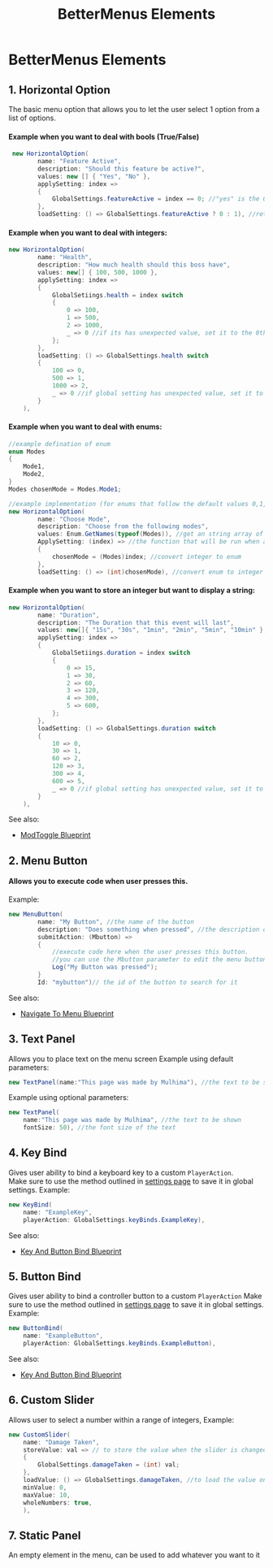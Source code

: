 ﻿---
title: BetterMenus Elements
parent: BetterMenus
grand_parent: Dependency Mods
---
# BetterMenus Elements

## 1. Horizontal Option
The basic menu option that allows you to let the user select 1 option from a list of options.

#### Example when you want to deal with bools (True/False)
```cs
 new HorizontalOption(
 		name: "Feature Active", 
        description: "Should this feature be active?",
		values: new [] { "Yes", "No" },  
		applySetting: index =>
		{
			GlobalSettings.featureActive = index == 0; //"yes" is the 0th index in the values array
        },
        loadSetting: () => GlobalSettings.featureActive ? 0 : 1), //return 0 ("Yes") if active and 1 ("No") if false
```

#### Example when you want to deal with integers:
```cs
new HorizontalOption(
        name: "Health",
        description: "How much health should this boss have",
        values: new[] { 100, 500, 1000 },
        applySetting: index =>
        {
            GlobalSetiings.health = index switch
            {
                0 => 100,
                1 => 500,
                2 => 1000,
                _ => 0 //if its has unexpected value, set it to the 0th index (100 health)
            };
        },
        loadSetting: () => GlobalSettings.health switch
        {
            100 => 0,
            500 => 1,
            1000 => 2,
            _ => 0 //if global setting has unexpected value, set it to the 0th index (100 health)
        }
    ),
```

#### Example when you want to deal with enums:
```cs
//example defination of enum
enum Modes
{
    Mode1,
    Mode2,
}
Modes chosenMode = Modes.Mode1;

//example implementation (for enums that follow the default values 0,1,2,...n)
new HorizontalOption(
        name: "Choose Mode", 
        description: "Choose from the following modes",
        values: Enum.GetNames(typeof(Modes)), //get an string array of all values in Modes enum
        ApplySetting: (index) => //the function that will be run when a new option is set
        { 
            chosenMode = (Modes)index; //convert integer to enum
        },
        loadSetting: () => (int)chosenMode), //convert enum to integer

```

#### Example when you want to store an integer but want to display a string:
```cs
new HorizontalOption(
        name: "Duration",
        description: "The Duration that this event will last",
        values: new[]{ "15s", "30s", "1min", "2min", "5min", "10min" },
        applySetting: index =>
        {
            GlobalSetiings.duration = index switch
            {
                0 => 15,
                1 => 30,
                2 => 60,
                3 => 120,
                4 => 300,
                5 => 600,
            };
        },
        loadSetting: () => GlobalSettings.duration switch
        {
            10 => 0,
            30 => 1,
            60 => 2,
            120 => 3,
            300 => 4,
            600 => 5,
            _ => 0 //if global setting has unexpected value, set it to the 0th index (15 seconds)
        }
    ),
```
See also:
- [ModToggle Blueprint](blueprints.md#mod-toggle)


## 2. Menu Button
#### Allows you to execute code when user presses this. 
Example:
```cs
new MenuButton(
        name: "My Button", //the name of the button
        description: "Does something when pressed", //the description of the button
        submitAction: (Mbutton) => 
        {
        	//execute code here when the user presses this button. 
        	//you can use the Mbutton parameter to edit the menu button if you wish
        	Log("My Button was pressed");
        }
        Id: "mybutton")// the id of the button to search for it
```
See also:
- [Navigate To Menu Blueprint](blueprints.md#navigate-to-menu)

## 3. Text Panel
Allows you to place text on the menu screen
Example using default parameters: 
```cs
new TextPanel(name:"This page was made by Mulhima"), //the text to be shown
```
Example using optional parameters: 
```cs
new TextPanel(
	name:"This page was made by Mulhima", //the text to be shown
	fontSize: 50), //the font size of the text
```
## 4. Key Bind
Gives user ability to bind a keyboard key to a custom `PlayerAction`.  
Make sure to use the method outlined in [settings page](../../saving-mod-data.md#keybinds) to save it in global settings.
Example:
```cs
new KeyBind(
    name: "ExampleKey", 
    playerAction: GlobalSettings.keyBinds.ExampleKey),
```
See also:
- [Key And Button Bind Blueprint](blueprints.md#key-and-button-bind)
## 5. Button Bind
Gives user ability to bind a controller button to a custom `PlayerAction`
Make sure to use the method outlined in [settings page](../../saving-mod-data.md#keybinds) to save it in global settings.
Example:
```cs
new ButtonBind(
    name: "ExampleButton", 
    playerAction: GlobalSettings.keyBinds.ExampleButton),
```
See also:
- [Key And Button Bind Blueprint](blueprints.md#key-and-button-bind)
## 6. Custom Slider
Allows user to select a number within a range of integers,
Example:
```cs
new CustomSlider(
   	name: "Damage Taken",
    storeValue: val => // to store the value when the slider is changed by user
    {
        GlobalSettings.damageTaken = (int) val;
    },
    loadValue: () => GlobalSettings.damageTaken, //to load the value on menu creation
    minValue: 0,
    maxValue: 10,
    wholeNumbers: true,
    ),
```
## 7. Static Panel
An empty element in the menu, can be used to add whatever you want to it